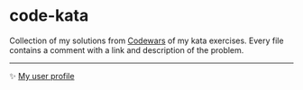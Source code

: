 # code-kata
Collection of my solutions from [Codewars](https://www.codewars.com) of my kata exercises.
Every file contains a comment with a link and description of the problem.

---

✨ [My user profile](https://www.codewars.com/users/maksmondeo/) 
